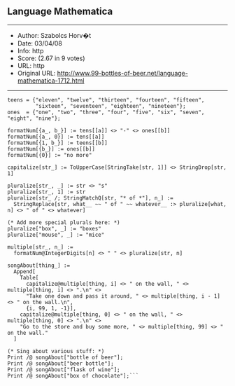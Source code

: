 
## Language Mathematica ##
---
- Author: Szabolcs Horv�t
- Date: 03/04/08
- Info: http
- Score:  (2.67 in 9 votes)
- URL: http
- Original URL: http://www.99-bottles-of-beer.net/language-mathematica-1712.html
---

```tens  = {"ten", "twenty", "thirty", "forty", "fifty", "sixty", "seventy", "eighty", "ninety"};
teens = {"eleven", "twelve", "thirteen", "fourteen", "fifteen", 
         "sixteen", "seventeen", "eighteen", "nineteen"};
ones  = {"one", "two", "three", "four", "five", "six", "seven", "eight", "nine"};

formatNum[{a_, b_}] := tens[[a]] <> "-" <> ones[[b]]
formatNum[{a_, 0}] := tens[[a]]
formatNum[{1, b_}] := teens[[b]]
formatNum[{b_}] := ones[[b]]
formatNum[{0}] := "no more"

capitalize[str_] := ToUpperCase[StringTake[str, 1]] <> StringDrop[str, 1]

pluralize[str_, _] := str <> "s"
pluralize[str_, 1] := str
pluralize[str_ /; StringMatchQ[str, "* of *"], n_] := 
  StringReplace[str, what__ ~~ " of " ~~ whatever__ :> pluralize[what, n] <> " of " <> whatever]

(* Add more special plurals here: *)
pluralize["box", _] := "boxes"
pluralize["mouse", _] := "mice"

multiple[str_, n_] := 
  formatNum@IntegerDigits[n] <> " " <> pluralize[str, n]

songAbout[thing_] := 
  Append[
    Table[
      capitalize@multiple[thing, i] <> " on the wall, " <> multiple[thing, i] <> ".\n" <>
      "Take one down and pass it around, " <> multiple[thing, i - 1] <> " on the wall.\n", 
      {i, 99, 1, -1}],
    capitalize@multiple[thing, 0] <> " on the wall, " <> multiple[thing, 0] <> ".\n" <>
    "Go to the store and buy some more, " <> multiple[thing, 99] <> " on the wall."
  ]

(* Sing about various stuff: *)
Print /@ songAbout["bottle of beer"];
Print /@ songAbout["beer bottle"];
Print /@ songAbout["flask of wine"];
Print /@ songAbout["box of chocolate"];```